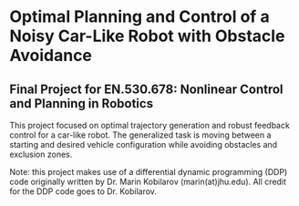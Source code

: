 # Optimal Planning and Control of a Noisy Car-Like Robot with Obstacle Avoidance
## Final Project for EN.530.678: Nonlinear Control and Planning in Robotics

This project focused on optimal trajectory generation and robust feedback control for a car-like robot. The generalized task is moving between a starting and desired vehicle configuration while avoiding obstacles and exclusion zones.

Note: this project makes use of a differential dynamic programming (DDP) code originally written by Dr. Marin Kobilarov (marin(at)jhu.edu). All credit for the DDP code goes to Dr. Kobilarov.


